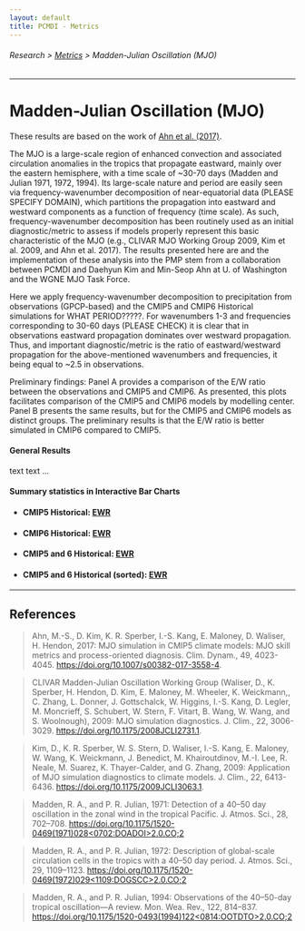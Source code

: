 ```yaml
---
layout: default
title: PCMDI - Metrics
---
```

###### Research > [Metrics][Metrics] > Madden-Julian Oscillation (MJO)
---

# Madden-Julian Oscillation (MJO)
These results are based on the work of [Ahn et al. (2017)][ahn2017].
 
The MJO is a large-scale region of enhanced convection and associated circulation anomalies in the tropics that propagate eastward, mainly over the eastern hemisphere, with a time scale of ~30-70 days (Madden and Julian 1971, 1972, 1994). Its large-scale nature and period are easily seen via frequency-wavenumber decomposition of near-equatorial data (PLEASE SPECIFY DOMAIN), which partitions the propagation into eastward and westward components as a function of frequency (time scale). As such, frequency-wavenumber decomposition has been routinely used as an initial diagnostic/metric to assess if models properly represent this basic characteristic of the MJO (e.g., CLIVAR MJO Working Group 2009, Kim et al. 2009, and Ahn et al. 2017). The results presented here are and the implementation of these analysis into the PMP stem from a collaboration between PCMDI and Daehyun Kim and Min-Seop Ahn at U. of Washington and the WGNE MJO Task Force.
 
Here we apply frequency-wavenumber decomposition to precipitation from observations (GPCP-based) and the CMIP5 and CMIP6 Historical simulations for WHAT PERIOD?????. For wavenumbers 1-3 and frequencies corresponding to 30-60 days (PLEASE CHECK) it is clear that in observations eastward propagation dominates over westward propagation. Thus, and important diagnostic/metric is the ratio of eastward/westward propagation for the above-mentioned wavenumbers and frequencies, it being equal to ~2.5 in observations.
 
Preliminary findings: Panel A provides a comparison of the E/W ratio between the observations and CMIP5 and CMIP6. As presented, this plots facilitates comparison of the CMIP5 and CMIP6 models by modelling center. Panel B presents the same results, but for the CMIP5 and CMIP6 models as distinct groups. The preliminary results is that the E/W ratio is better simulated in CMIP6 compared to CMIP5.

#### General Results
text text ...

#### Summary statistics in Interactive Bar Charts
  - #### CMIP5 Historical: [EWR][CMIP5_ewr]
  - #### CMIP6 Historical: [EWR][CMIP6_ewr]
  - #### CMIP5 and 6 Historical: [EWR][CMIP56_ewr]
  - #### CMIP5 and 6 Historical (sorted): [EWR][CMIP56_ewr_sorted]

---

## References
> Ahn, M.-S., D. Kim, K. R. Sperber, I.-S. Kang, E. Maloney, D. Waliser, H. Hendon, 2017: MJO simulation in CMIP5 climate models: MJO skill metrics and process-oriented diagnosis. Clim. Dynam., 49, 4023-4045. https://doi.org/10.1007/s00382-017-3558-4.

> CLIVAR Madden-Julian Oscillation Working Group (Waliser, D., K. Sperber, H. Hendon, D. Kim, E. Maloney, M. Wheeler, K. Weickmann,, C. Zhang, L. Donner, J. Gottschalck, W. Higgins, I.-S. Kang, D. Legler, M. Moncrieff, S. Schubert, W. Stern, F. Vitart, B. Wang, W. Wang, and S. Woolnough), 2009: MJO simulation diagnostics. J. Clim., 22, 3006-3029. https://doi.org/10.1175/2008JCLI2731.1.

> Kim, D., K. R. Sperber, W. S. Stern, D. Waliser, I.-S. Kang, E. Maloney, W. Wang, K. Weickmann, J. Benedict, M. Khairoutdinov, M.-I. Lee, R. Neale, M. Suarez, K. Thayer-Calder, and G. Zhang, 2009: Application of MJO simulation diagnostics to climate models. J. Clim., 22, 6413-6436. https://doi.org/10.1175/2009JCLI3063.1.

> Madden, R. A., and P. R. Julian, 1971: Detection of a 40–50 day oscillation in the zonal wind in the tropical Pacific. J. Atmos. Sci., 28, 702–708. [https://doi.org/10.1175/1520-0469(1971)028<0702:DOADOI>2.0.CO;2][Madden1971]

> Madden, R. A., and P. R. Julian, 1972: Description of global-scale circulation cells in the tropics with a 40–50 day period. J. Atmos. Sci., 29, 1109–1123. [https://doi.org/10.1175/1520-0469(1972)029<1109:DOGSCC>2.0.CO;2][Madden1972]

> Madden, R. A., and P. R. Julian, 1994: Observations of the 40–50-day tropical oscillation—A review. Mon. Wea. Rev., 122, 814–837. [https://doi.org/10.1175/1520-0493(1994)122<0814:OOTDTO>2.0.CO;2][Madden1994]
 


[ahn2017]: https://doi.org/10.1007/s00382-017-3558-4
[Madden1971]: https://doi.org/10.1175/1520-0469(1971)028<0702:DOADOI>2.0.CO;2
[Madden1972]: https://doi.org/10.1175/1520-0469(1972)029<1109:DOGSCC>2.0.CO;2
[Madden1994]: https://doi.org/10.1175/1520-0493(1994)122<0814:OOTDTO>2.0.CO;2

[CMIP5_ewr]: https://oceanonly.llnl.gov/lee1043/web/test_dir/mjo_metrics/mjo_ewr_cmip5_overlap_runs_average_standalone.html
[CMIP6_ewr]: https://oceanonly.llnl.gov/lee1043/web/test_dir/mjo_metrics/mjo_ewr_cmip6_overlap_runs_average_standalone.html
[CMIP56_ewr]: https://oceanonly.llnl.gov/lee1043/web/test_dir/mjo_metrics/mjo_ewr_cmip5and6_overlap_runs_average_standalone.html
[CMIP56_ewr_sorted]: https://oceanonly.llnl.gov/lee1043/web/test_dir/mjo_metrics/mjo_ewr_cmip5and6_overlap_runs_average_sorted_standalone.html

[Metrics]:{{site.baseurl}}/research/metrics/index.html
